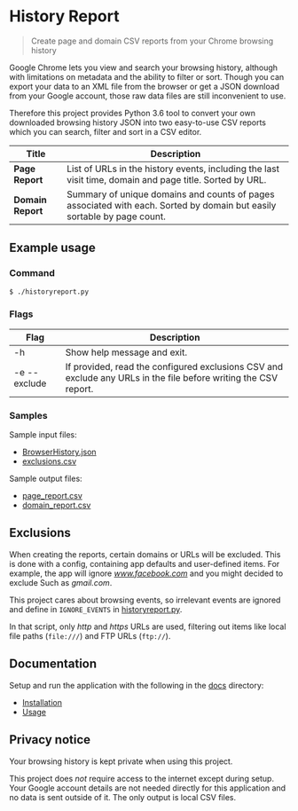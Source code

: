 # History Report
> Create page and domain CSV reports from your Chrome browsing history

Google Chrome lets you view and search your browsing history, although with limitations on metadata and the ability to filter or sort. Though you can export your data to an XML file from the browser or get a JSON download from your Google account, those raw data files are still inconvenient to use.

Therefore this project provides Python 3.6 tool to convert your own downloaded browsing history JSON into two easy-to-use CSV reports which you can search, filter and sort in a CSV editor.

Title             | Description
---               | ---
**Page Report**   | List of URLs in the history events, including the last visit time, domain and page title. Sorted by URL.
**Domain Report** | Summary of unique domains and counts of pages associated with each. Sorted by domain but easily sortable by page count.


## Example usage

### Command

```bash
$ ./historyreport.py
```

### Flags

Flag         | Description
---          | ---
-h           | Show help message and exit.
-e --exclude | If provided, read the configured exclusions CSV and exclude any URLs in the file before writing the CSV report.

### Samples

Sample input files:

- [BrowserHistory.json](/historyreport/var/samples/BrowserHistory.json)
- [exclusions.csv](/historyreport/var/samples/exclusions.csv)

Sample output files:

- [page_report.csv](/historyreport/var/samples/page_report.csv)
- [domain_report.csv](/historyreport/var/samples/domain_report.csv)


## Exclusions

When creating the reports, certain domains or URLs will be excluded. This is done with a config, containing app defaults and user-defined items. For example, the app will ignore _www.facebook.com_ and you might decided to exclude Such as _gmail.com_.

This project cares about browsing events, so irrelevant events are ignored and define in `IGNORE_EVENTS` in [historyreport.py](history-report/historyreport/historyreport.py). 

In that script, only _http_ and _https_ URLs are used, filtering out items like local file paths (`file:///`) and FTP URLs (`ftp://`).


## Documentation

Setup and run the application with the following in the [docs](docs) directory:

- [Installation](docs/installation.md)
- [Usage](docs/usage.md)


## Privacy notice

Your browsing history is kept private when using this project.

This project does *not* require access to the internet except during setup. Your Google account details are not needed directly for this application and no data is sent outside of it. The only output is local CSV files.
